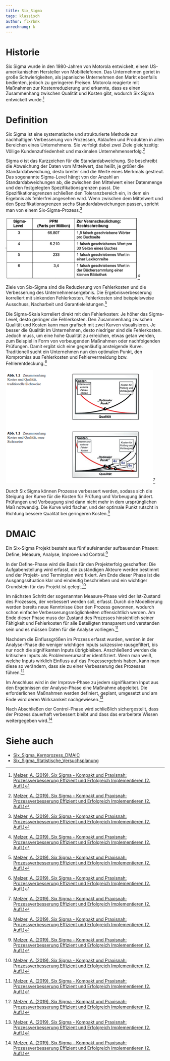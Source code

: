 ```yaml
---
title: Six_Sigma
tags: klassisch
author: flxrbnk
anrechnung: k 
---
```

# Historie
Six Sigma wurde in den 1980-Jahren von Motorola entwickelt, einem US-amerikanischen Hersteller von Mobiltelefonen. Das Unternehmen geriet in große Schwierigkeiten, als japanische Unternehmen den Markt ebenfalls bedienten, jedoch zu geringeren Preisen. Motorola reagierte mit Maßnahmen zur Kostenreduzierung und erkannte, dass es einen Zusammenhang zwischen Qualität und Kosten gibt, wodurch Six Sigma entwickelt wurde.[^1]

# Definition

Six Sigma ist eine systematische und strukturierte Methode zur nachhaltigen Verbesserung von Prozessen, Abläufen und Produkten in allen Bereichen eines Unternehmens. Sie verfolgt dabei zwei Ziele gleichzeitig: Völlige Kundenzufriedenheit und maximalen Unternehmenserfolg.[^1]

Sigma σ ist das Kurzzeichen für die Standardabweichung. Sie beschreibt die Abweichung der Daten vom Mittelwert, das heißt, je größer die Standardabweichung, desto breiter sind die Werte eines Merkmals gestreut. Das sogenannte Sigma-Level hängt von der Anzahl an Standardabweichungen ab, die zwischen den Mittelwert einer Datenmenge und den festgelegten Spezifikationsgrenzen passt. Die Spezifikationsgrenzen schließen den Toleranzbereich ein, in dem ein Ergebnis als fehlerfrei angesehen wird. Wenn zwischen dem Mittelwert und den Spezifikationsgrenzen sechs Standardabweichungen passen, spricht man von einem Six-Sigma-Prozess.[^1]

![Beispielabbildung](Six_Sigma/Unbenannt.PNG)[^1]

Ziele von Six-Sigma sind die Reduzierung von Fehlerkosten und die Verbesserung des Unternehmensergebnis. Die Ergebnisverbesserung korreliert mit sinkenden Fehlerkosten. Fehlerkosten sind beispielsweise Ausschuss, Nacharbeit und Garantieleistungen.[^1]

Die Sigma-Skala korreliert direkt mit den Fehlerkosten: Je höher das Sigma-Level, desto geringer die Fehlerkosten. Den Zusammenhang zwischen Qualität und Kosten kann man grafisch mit zwei Kurven visualisieren. Je besser die Qualität im Unternehmen, desto niedriger sind die Fehlerkosten. Jedoch muss, um eine hohe Qualität zu erreichen, etwas getan werden, zum Beispiel in Form von vorbeugenden Maßnahmen oder nachfolgenden Prüfungen. Damit ergibt sich eine gegenläufig ansteigende Kurve. Traditionell sucht ein Unternehmen nun den optimalen Punkt, den Kompromiss aus Fehlerkosten und Fehlervermeidung bzw. Fehlerentdeckung.[^1]

![Beispielabbildung](Six_Sigma/Six-Sigma.PNG)[^1]

Durch Six Sigma können Prozesse verbessert werden, sodass sich die Steigung der Kurve für die Kosten für Prüfung und Vorbeugung ändert. Prüfungen und Vorbeugung sind dann nicht mehr in dem ursprünglichen Maß notwendig. Die Kurve wird flacher, und der optimale Punkt rutscht in Richtung bessere Qualität bei geringeren Kosten.[^1]

# DMAIC

Ein Six-Sigma Projekt besteht aus fünf aufeinander aufbauenden Phasen: Define, Measure, Analyse, Improve und Control.[^1]

In der Define-Phase wird die Basis für den Projekterfolg geschaffen: Die Aufgabenstellung wird erfasst, die zuständigen Akteure werden bestimmt und der Projekt- und Terminplan wird fixiert. Am Ende dieser Phase ist die Ausgangssituation klar und eindeutig beschrieben und ein wichtiger Grundstein für das Projekt ist gelegt.[^1]

Im nächsten Schritt der sogenannten Measure-Phase wird der Ist-Zustand des Prozesses, der verbessert werden soll, erfasst. Durch die Modellierung werden bereits neue Kenntnisse über den Prozess gewonnen, wodurch schon einfache Verbesserungsmöglichkeiten offensichtlich werden. Am Ende dieser Phase muss der Zustand des Prozesses hinsichtlich seiner Fähigkeit und Fehlerkosten für alle Beteiligten transparent und verstanden sein und es müssen Daten für die Analyse vorliegen.[^1]

Nachdem die Einflussgrößen im Prozess erfasst wurden, werden in der Analyse-Phase die weniger wichtigen Inputs sukzessive rausgefiltert, bis nur noch die signifikanten Inputs übrigbleiben. Anschließend werden die kritischen Inputs als Problemverursacher identifiziert. Wenn man weiß, welche Inputs wirklich Einfluss auf das Prozessergebnis haben, kann man diese so verändern, dass sie zu einer Verbesserung des Prozesses führen.[^1]

Im Anschluss wird in der Improve-Phase zu jedem signifikanten Input aus den Ergebnissen der Analyse-Phase eine Maßnahme abgeleitet. Die erforderlichen Maßnahmen werden definiert, geplant, umgesetzt und am Ende wird deren Wirksamkeit nachgewiesen.[^1]

Nach Abschließen der Control-Phase wird schließlich sichergestellt, dass der Prozess dauerhaft verbessert bleibt und dass das erarbeitete Wissen weitergegeben wird.[^1]

# Siehe auch

* [Six_Sigma_Kernprozess_DMAIC](Six_Sigma_Kernprozess_DMAIC.md)
* [Six_Sigma_Statistische_Versuchsplanung](Six_Sigma_Statistische_Versuchsplanung.md)

[^1]: [Melzer, A. (2019). Six Sigma - Kompakt und Praxisnah: Prozessverbesserung Effizient und Erfolgreich Implementieren (2. Aufl.)](https://link.springer.com/content/pdf/10.1007%2F978-3-658-23755-4.pdf)



